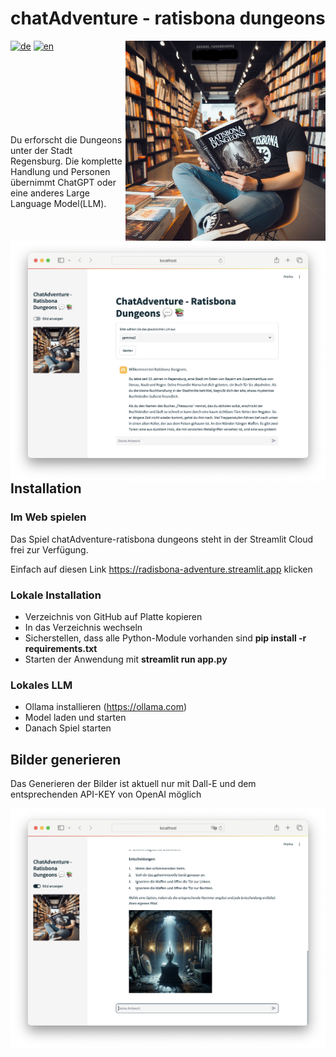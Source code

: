 # chatAdventure - ratisbona dungeons
[![de](https://img.shields.io/badge/lang-de-red.svg)](https://github.com/gkvoelkl/python-llm-ratisbona-adventure/blob/master/README.md)
[![en](https://img.shields.io/badge/lang-en-green.svg)](https://github.com/gkvoelkl/python-llm-ratisbona-adventure/blob/master/README.en.md)
<img src="titel.jpg" width="320" align="right"><br><br><br><br><br><br><br><br>

Du erforscht die Dungeons unter der Stadt Regensburg. Die komplette Handlung und Personen übernimmt ChatGPT oder eine anderes Large Language Model(LLM).

<img src="img/image1.jpg" width="640" align="left"><br><br><br><br><br><br><br><br><br><br><br><br><br><br><br><br><br><br><br><br><br>

## Installation

### Im Web spielen

Das Spiel chatAdventure-ratisbona dungeons steht in der Streamlit Cloud frei zur Verfügung.

Einfach auf diesen Link https://radisbona-adventure.streamlit.app klicken

### Lokale Installation

* Verzeichnis von GitHub auf Platte kopieren
* In das Verzeichnis wechseln
* Sicherstellen, dass alle Python-Module vorhanden sind **pip install -r requirements.txt**
* Starten der Anwendung mit **streamlit run app.py**

### Lokales LLM

* Ollama installieren (https://ollama.com)
* Model laden und starten
* Danach Spiel starten

## Bilder generieren

Das Generieren der Bilder ist aktuell nur mit Dall-E und dem entsprechenden API-KEY von OpenAI möglich

<img src="img/image2.jpg" width="640" align="left"><br><br><br><br>
